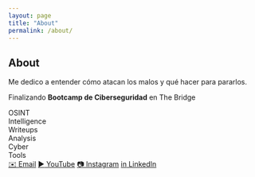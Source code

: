 ```yaml
---
layout: page
title: "About"
permalink: /about/
---
```


<section class="home-section about-hero">
  <div class="avatar"></div>

  <h1>About</h1>

  <p class="lede">
    Me dedico a entender cómo atacan los malos y qué hacer para pararlos.
  </p>
  <p class="lede-2">Finalizando <strong>Bootcamp de Ciberseguridad</strong> en The Bridge</p>

  <div class="feature-tiles">
    <div class="tile">
      <div class="tile-title">OSINT</div>
      <div class="tile-sub">Intelligence</div>
    </div>
    <div class="tile">
      <div class="tile-title">Writeups</div>
      <div class="tile-sub">Analysis</div>
    </div>
    <div class="tile">
      <div class="tile-title">Cyber</div>
      <div class="tile-sub">Tools</div>
    </div>
  </div>

  <div class="social-row">
    <a class="pill pill-cta" 
   href="https://mail.google.com/mail/?view=cm&fs=1&to=maikol.eng.tech@gmail.com" 
   target="_blank" rel="noopener noreferrer">✉️</span> Email</a>
    <a class="pill pill-cta" href="https://youtube.com/sparkhacky" target="_blank" rel="noopener"><span class="i">▶️</span> YouTube</a>
    <a class="pill pill-cta" href="https://instagram.com/SparkHacky" target="_blank" rel="noopener"><span class="i">📷</span> Instagram</a>
    <a class="pill pill-cta" href="https://www.linkedin.com/in/maikolengcs" target="_blank" rel="noopener"><span class="i">in</span> LinkedIn</a>
  </div>
</section>

